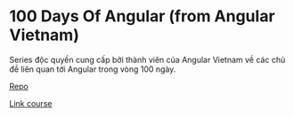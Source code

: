 # 100 Days Of Angular (from Angular Vietnam)

Series độc quyền cung cấp bởi thành viên của Angular Vietnam về các chủ đề liên quan tới Angular trong vòng 100 ngày.

[Repo](https://github.com/angular-vietnam/100-days-of-angular)

[Link course](https://www.youtube.com/playlist?list=PLMTyi4Bfd5pW73uXw-6jgRxDwdPYqwk0r)

